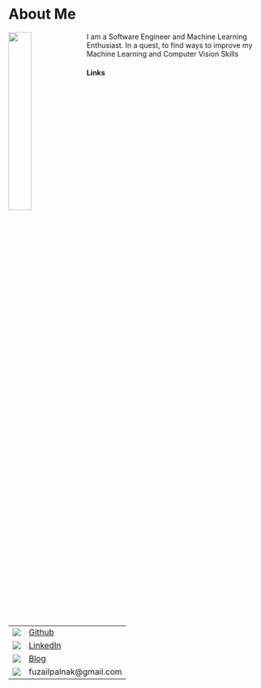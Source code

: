 # About Me

<img align="left" width="30%" src="https://user-images.githubusercontent.com/24665570/97026694-5cf84c80-1577-11eb-932d-f4913efd4fe9.jpg"> 

I am a Software Engineer and Machine Learning Enthusiast. In a quest, to find ways to improve my Machine Learning and Computer
Vision Skills

#### Links

<table>
  <tr>
    <td><img src="https://img.shields.io/badge/github-%23100000.svg?&style=for-the-badge&logo=github&logoColor=white"></td>
    <td><a href="https://github.com/fuzailpalnak">Github</a></td>
   </tr>
  <tr>
    <td><img src="https://img.shields.io/badge/linkedin-%230077B5.svg?&style=for-the-badge&logo=linkedin&logoColor=white"></td>
    <td><a href="https://www.linkedin.com/in/fuzail-palnak-b4962994/">LinkedIn</a></td>
   </tr>
  <tr>
    <td><img src="https://img.shields.io/badge/blogger-%23FF5722.svg?&style=for-the-badge&logo=blogger&logoColor=white"></td>
    <td><a href="https://fuzailpalnak.github.io/">Blog</a></td>
   </tr>
   <tr>
    <td><img src="https://img.shields.io/badge/gmail-D14836?&style=for-the-badge&logo=gmail&logoColor=white"></td>
    <td>fuzailpalnak@gmail.com</td>
  </tr>
  
 </table>
 

